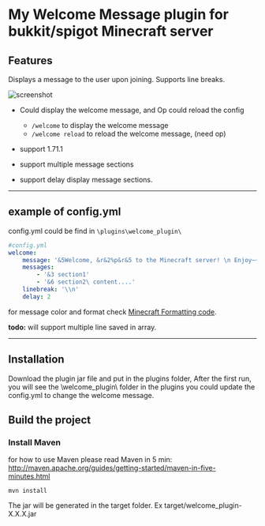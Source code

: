 # My Welcome Message plugin for bukkit/spigot Minecraft server

## Features
  Displays a message to the user upon joining. Supports line breaks.

![screenshot](./screenshot.jpg)

- Could display the welcome message, and Op could reload the config 
  
  - `/welcome` to display the welcome message
  - `/welcome reload` to reload the welcome message, (need op)

- support 1.71.1
- support multiple message sections
- support delay display message sections.
  
------

## example of config.yml

config.yml could be find in `\plugins\welcome_plugin\`

```yml
#config.yml
welcome:
    message: '&5Welcome, &r&2%p&r&5 to the Minecraft server! \n Enjoy~~'
    messages:
        - '&3 section1'
        - '&6 section2\ content....'
    linebreak: '\\n'
    delay: 2
```

for message color and format check [Minecraft Formatting code](https://minecraft.gamepedia.com/Formatting_codes).

**todo:** will support multiple line saved in array.

------

## Installation

Download the plugin jar file and put in the plugins folder,
After the first run, you will see the \welcome_plugin\ folder in the plugins
you could update the config.yml to change the welcome message.

## Build the project

### Install Maven

for how to use Maven please read Maven in 5 min:
<http://maven.apache.org/guides/getting-started/maven-in-five-minutes.html>

`mvn install`

The jar will be generated in the target folder. Ex target/welcome_plugin-X.X.X.jar
